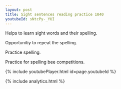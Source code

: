 ```yaml
---
layout: post
title: Sight sentences reading practice 1040
youtubeId: sNtcPy-_YUI
---
```

 
 
Helps to learn sight words and their spelling.

Opportunitiy to repeat the spelling. 

Practice spelling. 
 
Practice for spelling bee competitions. 
 
{% include youtubePlayer.html id=page.youtubeId %}
 
 
{% include analytics.html %}
